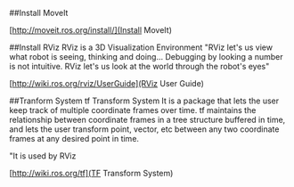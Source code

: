 
##Install MoveIt

[http://moveit.ros.org/install/](Install MoveIt)

##Install RViz
RViz is a 3D Visualization Environment
"RViz let's us view what robot is seeing, thinking and doing... Debugging by looking a number is not intuitive.
RViz let's us look at the world through the robot's eyes"

[http://wiki.ros.org/rviz/UserGuide](RViz User Guide)

##Tranform System
tf Transform System
It is a package that lets the user keep track of multiple coordinate frames over time.
tf maintains the relationship between coordinate frames in a tree structure buffered in time, and lets the user transform point, vector, etc between any two coordinate frames at any desired point in time.

"It is used by RViz

[http://wiki.ros.org/tf](TF Transform System)
